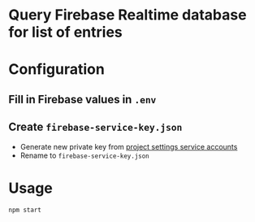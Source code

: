 # Query Firebase Realtime database for list of entries

# Configuration

## Fill in Firebase values in `.env` 

## Create `firebase-service-key.json`

- Generate new private key from [project settings service accounts](https://console.firebase.google.com/project/[PROJECT_ID]/settings/serviceaccounts/adminsdk)
- Rename to `firebase-service-key.json`

# Usage

```sh
npm start
```
